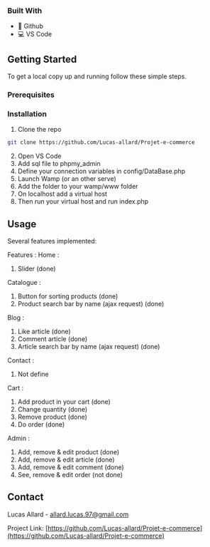 <!-- ABOUT THE PROJECT -->

### Built With

- 🐙 Github
- 💻 VS Code

<!-- GETTING STARTED -->

## Getting Started

To get a local copy up and running follow these simple steps.

### Prerequisites

### Installation

1. Clone the repo

```sh
git clone https://github.com/Lucas-allard/Projet-e-commerce
```

2. Open VS Code
3. Add sql file to phpmy_admin
4. Define your connection variables in config/DataBase.php
5. Launch Wamp (or an other serve)
6. Add the folder to your wamp/www folder
7. On localhost add a virtual host
8. Then run your virtual host and run index.php

<!-- USAGE EXAMPLES -->

## Usage

Several features implemented:

Features :
Home :

1.  Slider (done)

Catalogue :

1.  Button for sorting products (done)
2.  Product search bar by name (ajax request) (done)

Blog :

1.  Like article (done)
2.  Comment article (done)
3.  Article search bar by name (ajax request) (done)

Contact :

1.  Not define

Cart :

1.  Add product in your cart (done)
2.  Change quantity (done)
3.  Remove product (done)
4.  Do order (done)

Admin :

1.  Add, remove & edit product (done)
2.  Add, remove & edit article (done)
3.  Add, remove & edit comment (done)
4.  See, remove & edit order (not done)
<!-- CONTACT -->

## Contact

Lucas Allard - allard.lucas.97@gmail.com

Project Link: [https://github.com/Lucas-allard/Projet-e-commerce](https://github.com/Lucas-allard/Projet-e-commerce)
